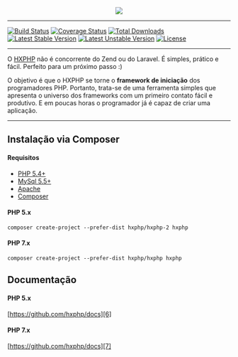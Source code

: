 <p align="center"><a href="http://www.hxphp.com.br" target="_blank">
    <img src="http://www.hxphp.com.br/assets/img/hxphp-logo-fixedmenu.png">
</a></p>

----

[![Build Status](https://travis-ci.org/hxphp/framework.svg?branch=master)](https://travis-ci.org/hxphp/framework)
[![Coverage Status](https://coveralls.io/repos/github/hxphp/framework/badge.svg?branch=master)](https://coveralls.io/github/hxphp/framework?branch=master)
[![Total Downloads](https://poser.pugx.org/hxphp/framework/downloads)](https://packagist.org/packages/hxphp/framework)
[![Latest Stable Version](https://poser.pugx.org/hxphp/framework/v/stable)](https://packagist.org/packages/hxphp/framework)
[![Latest Unstable Version](https://poser.pugx.org/hxphp/framework/v/unstable)](https://packagist.org/packages/hxphp/framework)
[![License](https://poser.pugx.org/hxphp/framework/license)](https://packagist.org/packages/hxphp/framework)

----

O [HXPHP][1] não é concorrente do Zend ou do Laravel. É simples, prático e fácil. Perfeito para um próximo passo :)

O objetivo é que o HXPHP se torne o **framework de iniciação** dos programadores PHP. Portanto, trata-se de uma ferramenta simples que apresenta o universo dos frameworks com um primeiro contato fácil e produtivo. E em poucas horas o programador já é capaz de criar uma aplicação.

----

## Instalação via Composer

#### Requisitos

+ [PHP 5.4+][2]
+ [MySql 5.5+][3]
+ [Apache][4]
+ [Composer][5]

#### PHP 5.x

`composer create-project --prefer-dist hxphp/hxphp-2 hxphp`

#### PHP 7.x

`composer create-project --prefer-dist hxphp/hxphp hxphp`

## Documentação

#### PHP 5.x

[https://github.com/hxphp/docs][6]

#### PHP 7.x

[https://github.com/hxphp/docs][7]


[1]: http://www.hxphp.com.br
[2]: http://php.net/downloads.php
[3]: http://dev.mysql.com/downloads/mysql/
[4]: https://httpd.apache.org/download.cgi
[5]: https://getcomposer.org/download/
[6]: https://github.com/hxphp/docs/tree/2.0.0
[7]: https://github.com/hxphp/docs
